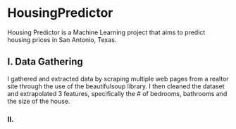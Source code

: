 # HousingPredictor
Housing Predictor is a Machine Learning project that aims to predict housing prices in San Antonio, Texas.

## I. Data Gathering
I gathered and extracted data by scraping multiple web pages from a realtor site through the use of the beautifulsoup library. I then cleaned the dataset and extrapolated 3 features, specifically the # of bedrooms, bathrooms and the size of the house.

<h3> II. 
